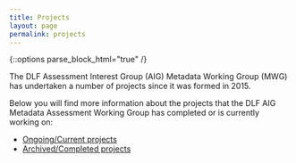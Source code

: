```yaml
---
title: Projects
layout: page
permalink: projects
---
```

{::options parse_block_html="true" /}

The DLF Assessment Interest Group (AIG) Metadata Working Group (MWG) has undertaken a number of projects since it was formed in 2015. 

Below you will find more information about the projects that the DLF AIG Metadata Assessment Working Group has completed or is currently working on:

* [Ongoing/Current projects](/projects-current)
* [Archived/Completed projects](/projects-archived)
